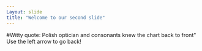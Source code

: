 ```yaml
---
Layout: slide
title: "Welcome to our second slide"
---
```

#Witty quote: Polish optician and consonants knew the chart back to front"
Use the left arrow to go back!
